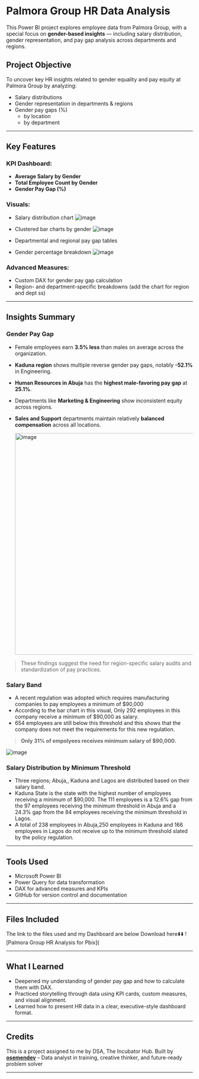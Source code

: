 #  Palmora Group HR Data Analysis

This Power BI project explores employee data from Palmora Group, with a special focus on **gender-based insights** — including salary distribution, gender representation, and pay gap analysis across departments and regions.

##  Project Objective

To uncover key HR insights related to gender equality and pay equity at Palmora Group by analyzing:

- Salary distributions
- Gender representation in departments & regions
- Gender pay gaps (%)
  - by location
  - by department 


---

## Key Features

### KPI Dashboard:
- **Average Salary by Gender**
- **Total Employee Count by Gender**
- **Gender Pay Gap (%)**

 

### Visuals:
- Salary distribution chart
  ![image](https://github.com/user-attachments/assets/a14c3537-dcfb-4959-abbb-64d6f20cd1ed)

- Clustered bar charts by gender
  ![image](https://github.com/user-attachments/assets/6824841a-3b37-421e-81b8-a4f1da8f4dc7)

- Departmental and regional pay gap tables
- Gender percentage breakdown
  ![image](https://github.com/user-attachments/assets/c2f2766b-b0da-44ab-b32b-4a39cbc1cbdd)

  

### Advanced Measures:
- Custom DAX for gender pay gap calculation
- Region- and department-specific breakdowns
(add the chart for region and dept ss)
---

##  Insights Summary

### Gender Pay Gap

- Female employees earn **3.5% less** than males on average across the organization.
- **Kaduna region** shows multiple reverse gender pay gaps, notably **-52.1%** in Engineering.
- **Human Resources in Abuja** has the **highest male-favoring pay gap** at **25.1%**.
- Departments like **Marketing & Engineering** show inconsistent equity across regions.
- **Sales and Support** departments maintain relatively **balanced compensation** across all locations.

  <img width="597" alt="image" src="https://github.com/user-attachments/assets/f76ccc4b-7b2c-4de6-aae0-684ca3626662" />


> These findings suggest the need for region-specific salary audits and standardization of pay practices.

### Salary Band

- A recent regulation was adopted which requires manufacturing companies to pay 
employees a minimum of $90,000
- According to the bar chart in this visual, Only 292 employees in this company receive a minimum of $90,000 as salary. 
- 654 employees are still below this threshold and this shows that the company does not meet the requirements for this new regulation.
> **Only 31% of empolyees receives minimum salary of $90,000.**

![image](https://github.com/user-attachments/assets/21e662fc-f731-4cc5-9582-958e2f45866a)



### Salary Distribution by Minimum Threshold
- Three regions; Abuja,, Kaduna and Lagos are distributed based on their salary band. 
- Kaduna State is the state with the highest number of employees receiving a minimum of $90,000. The 111 employees is a 12.6% gap from the 97 employees receiving the minimum threshold in Abuja and a 24.3% gap from the 84 employees receiving the minimum threshold in Lagos.
- A total of 238 employees in Abuja,250 employees in Kaduna and 166 employees in Lagos  do not receive up to the minimum threshold slated by the policy regulation.


---

## Tools Used

- Microsoft Power BI
- Power Query for data transformation
- DAX for advanced measures and KPIs
- GitHub for version control and documentation

---

##  Files Included

The link to the files used and my Dashboard are below
Download here⬇️⬇️
![Palmora Group HR Analysis for Pbix](


---

## What I Learned

- Deepened my understanding of gender pay gap and how to calculate them with DAX.
- Practiced storytelling through data using KPI cards, custom measures, and visual alignment.
- Learned how to present HR data in a clear, executive-style dashboard format.

---

## Credits

This is a project assigned to me by DSA, The Incubator Hub. 
Built by **[osemendev](https://github.com/osemendev)** – Data analyst in training, creative thinker, and future-ready problem solver 

---
